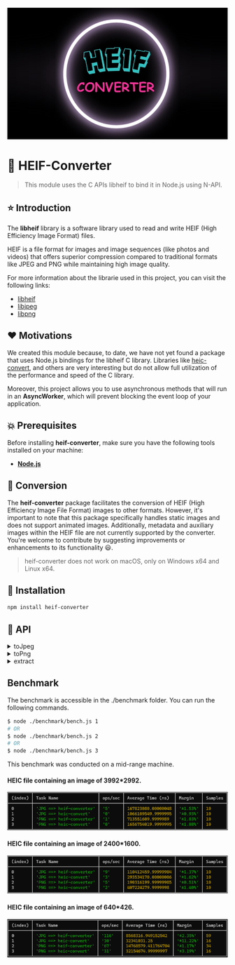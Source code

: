 <p align="center">
<img src="./docs/images/heif-converter.jpg"/>
</p>

# 🥦 HEIF-Converter
> This module uses the C APIs libheif to bind it in Node.js using N-API.

## ⭐ Introduction

The **libheif** library is a software library used to read and write HEIF (High Efficiency Image Format) files.

HEIF is a file format for images and image sequences (like photos and videos) that offers superior compression compared to traditional formats like JPEG and PNG while maintaining high image quality.

For more information about the librarie used in this project, you can visit the following links:
* [libheif](https://github.com/strukturag/libheif/tree/master)
* [libjpeg](https://github.com/winlibs/libjpeg)
* [libpng](https://github.com/pnggroup/libpng)

## ❤️ Motivations

We created this module because, to date, we have not yet found a package that uses Node.js bindings for the libheif C library. Libraries like [heic-convert](https://github.com/catdad-experiments/heic-convert), and others are very interesting but do not allow full utilization of the performance and speed of the C library.

Moreover, this project allows you to use asynchronous methods that will run in an **AsyncWorker**, which will prevent blocking the event loop of your application.

## 💥 Prerequisites

Before installing **heif-converter**, make sure you have the following tools installed on your machine:

* [**Node.js**](https://nodejs.org/en/download/package-manager/)

## 🎈 Conversion
The **heif-converter** package facilitates the conversion of HEIF (High Efficiency Image File Format) images to other formats. However, it's important to note that this package specifically handles static images and does not support animated images. Additionally, metadata and auxiliary images within the HEIF file are not currently supported by the converter. You're welcome to contribute by suggesting improvements or enhancements to its functionality 😃.
> heif-converter does not work on macOS, only on Windows x64 and Linux x64. 

## 🦴 Installation

```bash
npm install heif-converter
```

## 🚀 API
<details>
<summary>toJpeg</summary>
<br>

The **toJpeg** method converts the primary image of a HEIC file to **jpg**.
> Converts only the primary image of the HEIC file.

```ts
interface JpegOptions {
  // 0 to 100.
  quality?: number;
}

function toJpeg(
  input: string | Buffer | Readable, 
  options?: JpegOptions
): Promise<Buffer>;
```
```js
import lib from "../index.js";

const jpegBuffer = await lib.toJpeg("image.heic", { quality: 20 });
```
> The value of the quality option is from 0 to 100. Default 75.

</details>
<details>
<summary>toPng</summary>
<br>

The **toPng** method converts the primary image of a HEIC file to **png**.
> Converts only the primary image of the HEIC file.

```ts
function toPng(input: string | Buffer | Readable): Promise<Buffer>;
```
```js
import lib from "../index.js";

const pngBuffer = await lib.toPng("image.heic", { compression: 5 });
```
> The value of the compression` option is from 1 to 9. Default 1.

</details>
<details>
<summary>extract</summary>
<br>

The **extract** method allows you to obtain a list of images contained in a HEIC file. Each extracted image has two methods, **toJpeg** and **toPng**, which allow you to convert the image to JPEG or PNG format, respectively, as documented above.
```ts
interface JpegOptions {
  quality?: number;
}

interface PngOptions {
  compression?: number;
}

interface ExtractedImage {
  toJpeg: (opts?: JpegOptions) => Promise<Buffer>;
  toPng: (opts?: PngOptions) => Promise<Buffer>;
}

function extract(input: string | Buffer | Readable): Promise<ExtractedImage[]>;
```
```js
import lib from "../index.js";

const images = await lib.extract("image.heic");
for (image of images) {
  const jpegBuffer = await image.toJpeg({ quality: 50 });
}
```

</details>

## Benchmark

The benchmark is accessible in the ./benchmark folder. You can run the following commands.
```bash
$ node ./benchmark/bench.js 1
# OR
$ node ./benchmark/bench.js 2
# OR
$ node ./benchmark/bench.js 3
```
This benchmark was conducted on a mid-range machine.

#### HEIC file containing an image of 3992*2992.
<img src="./docs/images/bench1.png"/>

#### HEIC file containing an image of 2400*1600.
<img src="./docs/images/bench2.png"/>

#### HEIC file containing an image of 640*426.
<img src="./docs/images/bench3.png"/>